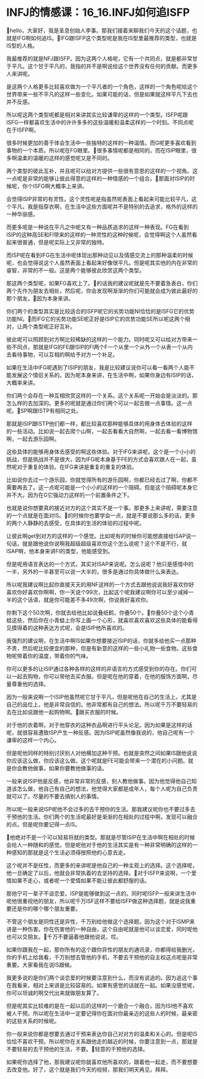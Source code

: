 # INFJ的情感课：16_16.INFJ如何追ISFP

🎼hello，大家好，我是圣息创始人李事。那我们接着来聊我们今天的这个话题，也就是IFG啊如何追IS。🎼IFG跟ISFP这个类型呢是我在IS型里最推荐的类型，也就是IS型的人格。

我最推荐的就是NFJ跟ISFP。因为这两个人格呢，它有一个共同点，就是都非常甘于平凡。这个甘于平凡的，我指的并不是啊说给这个世界没有任何的贡献。而更多人来讲呢。

是这两个人格更多比较喜欢做为一个平凡者的一个角色，这样的一个角色呢给这个世界带来一些不平凡的这样一些变化。如果可能的话，但是如果就这样平凡下去也并不反感。

所以呢这两个类型呢都是相对来讲其实比较谦卑的这样的一个类型。ISFP呢跟ISFG一样都喜欢生活中的许许多多的这些温暖和温柔这样的一个时刻。不同点呢在于ISFP啊。

很多时候更加的善于体会生活中一些独特的这样的一种温情。而G呢更多喜欢看到事物的一个本质。所以呢在FG眼里。🎼很多事情呢都是相同的。而在ISIP眼里，很多啊温柔的温暖的这样的感觉呢又是不同的。

两个类型的彼此互补，并且呢可以给对方提供一些很有意思的这样的一个视角。这一点呢是非常的能够让彼此得意的这样的一种情感的一个组合。🎼那面对ISIP的时候呢，你个ISFG啊大概率上来讲。

会觉得ISIP非常的有灵性。这个灵性呢是指虽然呢表面上看起来可能比较平凡，这个平凡，我是指穿衣啊，在生活中这些方面呢并不是特别的去追求，格外的这样的一种华丽感。

而更多呢是一种说在平凡之中呢又有一种品质追求的这样一种表现。FG在看到ISIP的这种高SE和FI带来的这样的一种灵性的这种时候呢，会觉得啊这个人虽然看起来很普通，但是呢实际上又非常的独特。

而ISP呢在看到IFG在生活中呢体现出那种动见以及情感交流上的那种温柔的时候呢，也会觉得说这个人虽然表面上看起来好像很平凡。但是呢其实他的内在非常的睿智，非常的不一般。这是两个能够彼此欣赏这两个类型。

那这两个类型呢，如果FG喜欢上了。🎼的话我的建议呢就是先不要着急表白，你们两个先作为朋友去相处，然后呢，你会发现啊渐渐的你们可能就会成为彼此最好的那个朋友。🎼因为本身来讲。

你们两个的类型其实是比较适合的ISFP呢它的劣势功能NI恰恰的是ISFG它的优势功能NI。🎼而IFG它的劣势功能SE呢正好是ISIP它的优势功能SE所以呢这两个相对，让两个类型呢正好互补。

彼此呢可以照顾到对方啊比较稀缺的这样的一个能力。同时呢又可以给对方带来一些不同点，那就是IFG的FE跟ISIP的FI两个F一个从里一个从外一个从表一个从内去看待事物，可以互相的啊给予对方一个补足。

如果在生活中IFG呢遇到了ISIP的朋友，我是比较建议说你可以看一看两个人能不能发展这个情侣关系的。因为呢本身来讲，在生活中啊，如果你身边有ISIP的话，大概率来讲。

你们两个会存在一种互相欣赏这样的一个关系。这个关系呢一开始会是淡淡的。那怎么样的去加深的。更多的呢就是通过你们两个可以一起去做一点事情。这一点呢。🎼SP啊跟ISTP有相同之处。

那就是ISIP跟ISTP他们都一样，都比较喜欢那种能够具体的用身体去体验的这样的一些活动。比如说一起去爬个山啊，一起去看看大自然啊，一起去看一看博物馆啊，一起去游乐园啊。

这些具体的能够用身体去感受的啊这些体验。对于IFG来讲呢，这个是一个小小的挑战，但是挑战并不是很大，因为IFG呢本身基于FE的方式会喜欢跟人在一起，虽然呢对于重复的体验。在IFG来讲是重复的重复的体验。

比如说你去过一个游乐园，你就觉得所有的游乐园啊，你都已经去过了啊，你都不需要再去了。这一点呢可能是一个小小的这样的一个阻碍。但是这个阻碍呢本身它并不大。因为在G它强动力这样的一个前置条件之下。

也就是说你想要真的接近对方的这个其实不是一个事。那更多上来讲呢，需要注意的一个点就是在面对IS。🎼的时候你也要学会一点，就是不要说那么多的话，更多的两个人静静的去感受，在具体的生活的体验的过程中呢。

让彼此啊get到对方的这样的一个感觉。比如呢有的时候你可能想直接给ISAP说一句话，就是跟他说你说啊我超级超级喜欢你这个怎么说呢？这个不是不行，就ISAP啊，他本身来讲FI的类型，他能感受到。

但是呢用语言表达的一个方式，其实对ISAP来说呢。怎么说呢？他只是感情中的一半，另外的一半甚至可以说一大半的，很多是通过你具体做什么来表达。

所以呢我建议啊比起你直接天天的用NF这样的一个方式去跟他说说我好喜欢你好喜欢你好喜欢你啊啊，你一天说个99次，比起这个呢我建议啊你可以至少减掉一半的这个话语，就是你可能差不多49次啊，你说我好喜欢你。

你剩下这个50次啊，你就去给他比如说叠纸鹤，你叠50个。🎼你叠50个这个小青蛙这些，然后你在小青蛙上你写上画一个心形，就喜欢喜欢喜欢这些具体的能看得见摸得着的这种表达方式呢，会是ISIP他所喜欢的。

我强烈的建议啊，在生活中啊IS如果你想要接近ISIP的话，你就多给他买一点那种不贵，然后呢比较便宜的那种，但是有新意的这样的一些小礼物一些食物。这些食物呢带着你的温度，带着你的气味。

你可以更多的让ISIP通过各种各样的这样的非语言的方式感受到你的存在。你们可以一起去购物，你可以带他去买衣服。但是呢在他的穿着，在他的服饰方面啊，尽量尊重他的选择。

因为一般来说啊一个ISIP他虽然呢它甘于平凡，但是呢他在自己的生活上，尤其是自己的品位上，他是非常自信的。他非常都有自己的想法。所以呢千万不要轻易的去在比如说跟他一起购物啊。🎼跟买衣服的时候。

对于他的衣着啊，对于他穿衣的这种衣品啊进行平头论足。因为如果是这样的话呢，就很容易遭致ISP产生一种反感。因为ISIP呢虽然像我说的，他自己呢有一个谦卑的这样一个内心。

但是呢他同样的特别讨厌别人对他横加这种干预。也就是突然之间如果IS跟他说说你应该这么做，你应该这么做。这个呢就是FE可能会带来一个潜在的小问题。就是你会教他做事，如果你要教他做事的话。

一般来说ISIP他是反感，他非常非常的反感，别人教他做事。因为他觉得他自己知道该怎么做，他自己有自己的想法，他觉得大家都是成年人，每个人呢为自己负责就可以了。尽量的不要去搞别人的事情。

所以呢一般来说ISP呢他不会过多的去干预你的生活。那我建议呢你也不要过多去干预他的生活。你们两个的生活呢最好是渐渐的在相处的过程中啊，发现可以融合的点。但是呢你要记得一点IS。

🎼他绝对不是一个可以轻易将就的类型。那就是尽管ISIP在生活中啊在相处的时候会给人一种随和的感觉。但是呢他对于他的生活其实是有一种非常明确的这样的一种感知的那就是这个生活必须得按照他的心意去走。

这个呢并不是任性，而更多的来讲呢是他自己的一种主观上的选择。这个选择呢，他一旦确定了以后，他就会非常执着的去坚持的选择。🎼对于ISFP来说啊，一个爱情如果不走心，或者呢一个爱情如果不能让彼此都舒服的话。

那他宁可一辈子不谈恋爱。ISP是能够做到这一点的。同时呢ISFP一般来讲生活中呢他很重视他的朋友，所以呢千万ISF这样不要给ISFP做这种选择题，就是说我重要还是你的哪个哪个朋友重要。

不管这个朋友是同性还是异性，千万别给他做这个选择题。因为这个对于ISMP来讲是一种伤害。你在伤害他的一种自由，这个自由呢就是他可以谈恋爱，同时呢他也可以交朋友。🎼千万不要逼着他跟他说说，哎。

如果你跟我在一起，那你所有的这个跟你异性的朋友的通讯录，你都得给我删光，你的手机上给我看，千万别想去管他的手机，不要去干预他的自主权这点呢是非常重要。大家看我在说IS跟候。

我更多说的是你们两个谈恋爱的时候要注意到什么，而没有说追的。因为追这个事在我看来，相对上来讲是比较容易的。如果有感觉的话就在一起。如果没感觉呢，你可以坦诚的啊交代出来就做朋友算了。

但是呢其实比较难的是在一起以后的这样的一个磨合一个融合。因为ISI他不喜欢被人干预。所以呢在生活中一定要记得你在面对你最亲近的这些人的时候，最亲密的这些关系的时候呢。

你一般来说你都是想要去通过干预来表达你自己对对方的温柔和关心的。但是呢IS恰恰不喜欢干预。所以呢你在关系跟他走的越近的时候，你要注意到一点，那就是不要轻易的去干预他的生活，不要。🎼轻意的干预他的选择。

如果呢你选择了他，那我建议呢你就喜欢他所喜欢的，跟着他一起走，而不要想要去改变他。好了，这个就是我们今天的视频，那我们明天再见，拜拜。

